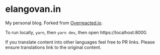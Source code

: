 # elangovan.in

My personal blog. Forked from [Overreacted.io](https://github.com/gaearon/overreacted.io).

To run locally, `yarn`, then `yarn dev`, then open https://localhost:8000.

If you translate content into other languages feel free to PR links. Please ensure translations link to the original content.
